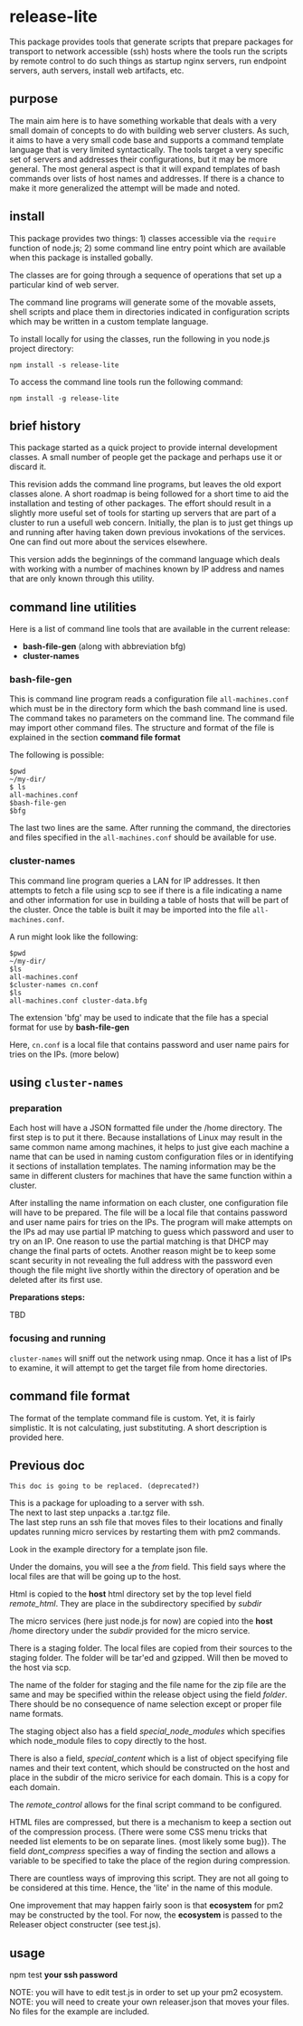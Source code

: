 # release-lite

This package provides tools that generate scripts that prepare packages for transport to network accessible (ssh) hosts where the tools run the scripts by remote control to do such things as startup nginx servers, run endpoint servers, auth servers, install web artifacts, etc.

## purpose

The main aim here is to have something workable that deals with a very small domain of concepts to do with building web server clusters. As such, it aims to have a very small code base and supports a command template language that is very limited syntactically. The tools target a very specific set of servers and addresses their configurations, but it may be more general. The most general aspect is that it will expand templates of bash commands over lists of host names and addresses. If there is a chance to make it more generalized the attempt will be made and noted.

## install

This package provides two things: 1) classes accessible via the `require` function of node.js; 2) some command line entry point which are available when this package is installed gobally.


The classes are for going through a sequence of operations that set up a particular kind of web server.

The command line programs will generate some of the movable assets, shell scripts and place them in directories indicated in configuration scripts which may be written in a custom template language.

To install locally for using the classes, run the following in you node.js project directory:

```
npm install -s release-lite
```

To access the command line tools run the following command:

```
npm install -g release-lite
```


## brief history

This package started as a quick project to provide internal development classes. A small number of people get the package and perhaps use it or discard it. 

This revision adds the command line programs, but leaves the old export classes alone. A short roadmap is being followed for a short time to aid the installation and testing of other packages. The effort should result in a slightly more useful set of tools for starting up servers that are part of a cluster to run a usefull web concern. Initially, the plan is to just get things up and running after having taken down previous invokations of the services. One can find out more about the services elsewhere.

This version adds the beginnings of the command language which deals with working with a number of machines known by IP address and names that are only known through this utility. 


## command line utilities

Here is a list of command line tools that are available in the current release:

* **bash-file-gen** (along with abbreviation bfg)
* **cluster-names**

### bash-file-gen

This is command line program reads a configuration file `all-machines.conf` which must be in the directory form which the bash command line is used. The command takes no parameters on the command line. The command file may import other command files. The structure and format of the file is explained in the section **command file format**

The following is possible:
```
$pwd 
~/my-dir/
$ ls
all-machines.conf
$bash-file-gen
$bfg
```

The last two lines are the same. After running the command, the directories and files specified in the `all-machines.conf` should be available for use.

### cluster-names

This command line program queries a LAN for IP addresses. It then attempts to fetch a file using scp to see if there is a file indicating a name and other information for use in building a table of hosts that will be part of the cluster. Once the table is built it may be imported into the file `all-machines.conf`.

A run might look like the following:

```
$pwd 
~/my-dir/
$ls
all-machines.conf
$cluster-names cn.conf
$ls
all-machines.conf cluster-data.bfg
```

The extension 'bfg' may be used to indicate that the file has a special format for use by **bash-file-gen**

Here, `cn.conf` is a local file that contains password and user name pairs for tries on the IPs. (more below)

## using `cluster-names`

### preparation 

Each host will have a JSON formatted file under the /home directory. The first step is to put it there. Because installations of Linux may result in the same common name among machines, it helps to just give each machine a name that can be used in naming custom configuration files or in identifying it sections of installation templates. The naming information may be the same in different clusters for machines that have the same function within a cluster.

After installing the name information on each cluster, one configuration file will have to be prepared. The file will be a local file that contains password and user name pairs for tries on the IPs. The program will make attempts on the IPs ad may use partial IP matching to guess which password and user to try on an IP. One reason to use the partial matching is that DHCP may change the final parts of octets. Another reason might be to keep some scant security in not revealing the full address with the password even though the file might live shortly within the directory of operation and be deleted after its first use.

**Preparations steps:**

TBD

### focusing and running

`cluster-names` will sniff out the network using nmap. Once it has a list of IPs to examine, it will attempt to get the target file from home directories.

## command file format

The format of the template command file is custom. Yet, it is fairly simplistic. It is not calculating, just substituting. A short description is provided here.



## Previous doc 

`This doc is going to be replaced. (deprecated?)`

This is a package for uploading to a server with ssh.  
The next to last step unpacks a .tar.tgz file.   
The last step runs an ssh file that moves files to their locations and finally updates running micro services 
by restarting them with pm2 commands.

Look in the example directory for a template json file.

Under the domains, you will see a the *from* field. This field says where the local files are that will be going up to the host.

Html is copied to the **host** html directory set by the top level field *remote_html*.
They are place in the subdirectory specified by *subdir*

The micro services (here just node.js for now) are copied into the **host** /home directory under the *subdir* provided
for the micro service.

There is a staging folder. The local files are copied from their sources to the staging folder.
The folder will be tar'ed and gzipped.
Will then be moved to the host via scp.

The name of the folder for staging and the file name for the zip file are 
the same and may be specified within the release object using the field *folder*. 
There should be no consequence of name selection except or proper file name formats.

The staging object also has a field *special_node_modules* which specifies which node_module files to copy directly to the host.

There is also a field, *special_content* which is a list of object specifying file names and their text content, which should
be constructed on the host and place in the subdir of the micro serivice for each domain. This is a copy for each domain.

The *remote_control* allows for the final script command to be configured.

HTML files are compressed, but there is a mechanism to keep a section out of the compression process.
(There were some CSS menu tricks that needed list elements to be on separate lines. {most likely some bug}).
The field *dont_compress* specifies a way of finding the section and allows
a variable to be specified to take the place of the region during compression.


There are countless ways of improving this script. They are not all going to be considered at this time. Hence, the 'lite'
in the name of this module. 

One improvement that may happen fairly soon is that **ecosystem** for pm2 may be constructed by the tool.
For now, the **ecosystem** is passed to the Releaser object constructer (see test.js).

## usage

 npm test **your ssh password**
 
 NOTE: you will have to edit test.js in order to set up your pm2 ecosystem.
 NOTE: you will need to create your own releaser.json that moves your files. No files for the example are included.
 
 
 
 
